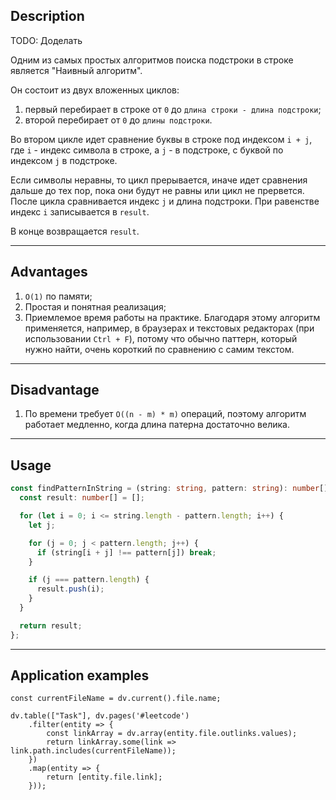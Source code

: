 ## Description

TODO: Доделать

Одним из самых простых алгоритмов поиска подстроки в строке является "Наивный алгоритм".

Он состоит из двух вложенных циклов:
1. первый перебирает в строке от `0` до `длина строки - длина подстроки`;
2. второй перебирает от `0` до `длины подстроки`.

Во втором цикле идет сравнение буквы в строке под индексом `i + j`, где `i` - индекс символа в строке, а `j` - в подстроке, с буквой по индексом `j` в подстроке.

Если символы неравны, то цикл прерывается, иначе идет сравнения дальше до тех пор, пока они будут не равны или цикл не прервется. После цикла сравнивается индекс `j` и длина подстроки. При равенстве индекс `i` записывается в `result`.

В конце возвращается `result`.

---
## Advantages

1. `O(1)` по памяти;
2. Простая и понятная реализация;
3. Приемлемое время работы на практике. Благодаря этому алгоритм применяется, например, в браузерах и текстовых редакторах (при использовании `Ctrl + F`), потому что  обычно паттерн, который нужно найти, очень короткий по сравнению с самим текстом.

---
## Disadvantage

1. По времени требует `O((n - m) * m)` операций, поэтому алгоритм работает медленно, когда длина патерна достаточно велика.

---
## Usage

```typescript
const findPatternInString = (string: string, pattern: string): number[] => {
  const result: number[] = [];

  for (let i = 0; i <= string.length - pattern.length; i++) {
    let j;

    for (j = 0; j < pattern.length; j++) {
      if (string[i + j] !== pattern[j]) break;
    }

    if (j === pattern.length) {
      result.push(i);
    }
  }

  return result;
};
```

---
## Application examples

```dataviewjs
const currentFileName = dv.current().file.name;

dv.table(["Task"], dv.pages('#leetcode')
	.filter(entity => {
		const linkArray = dv.array(entity.file.outlinks.values);
		return linkArray.some(link => link.path.includes(currentFileName));
	})
	.map(entity => {
		return [entity.file.link];
	}));
```